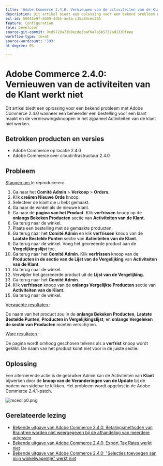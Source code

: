 ```yaml
---
title: 'Adobe Commerce 2.4.0: Vernieuwen van de activiteiten van de Klant werkt niet'
description: Dit artikel biedt een oplossing voor een bekend probleem met Adobe Commerce 2.4.0 wanneer een beheerder een bestelling voor een klant maakt en de vernieuwingsknoppen in het zijpaneel Activiteiten van de klant niet werken.
exl-id: 50048e9f-6009-4db5-ae4a-c35a84cec265
feature: Configuration
role: Developer
source-git-commit: 9cd9720a73b8ecde3baf6a7a5b5732ad1330feee
workflow-type: tm+mt
source-wordcount: '393'
ht-degree: 0%

---
```


# Adobe Commerce 2.4.0: Vernieuwen van de activiteiten van de Klant werkt niet

Dit artikel biedt een oplossing voor een bekend probleem met Adobe Commerce 2.4.0 wanneer een beheerder een bestelling voor een klant maakt en de vernieuwingsknoppen in het zijpaneel Activiteiten van de klant niet werken.

## Betrokken producten en versies

* Adobe Commerce op locatie 2.4.0
* Adobe Commerce over cloudinfrastructuur 2.4.0

## Probleem

<u> Stappen om </u> te reproduceren:

1. Ga naar het **Comité Admin** > **Verkoop** > **Orders**.
1. Klik **creëren Nieuwe Orde** knoop.
1. Selecteer de klant die u hebt gemaakt.
1. Ga naar de winkel als de nieuwe klant.
1. Ga naar de **pagina van het Product**. Klik **verfrissen** knoop op de **onlangs Bekeken Producten** sectie van **Activiteiten van de Klant**.
1. Ga terug naar de winkel.
1. Plaats een bestelling met de gemaakte producten.
1. Ga terug naar het **Comité Admin** en klik **verfrissen** knoop van de **Laatste Bestelde Punten** sectie van **Activiteiten van de Klant**.
1. Ga terug naar de winkel. Voeg het gecreeerde product aan de **Vergelijkingslijst** toe.
1. Ga terug naar het **Comité Admin**. Klik **verfrissen** knoop van de **Producten in de sectie van de Lijst van de Vergelijking** van **Activiteiten van de Klant**.
1. Ga terug naar de winkel.
1. Verwijder het gecreeerde product uit de **Lijst van de Vergelijking**.
1. Ga terug naar het **Comité Admin**.
1. Klik **verfrissen** knoop van de **onlangs Vergelijkte Producten** sectie van **Activiteiten van de Klant**.
1. Ga terug naar de winkel.

<u> Verwachte resultaten </u>:

De naam van het product zou in de **onlangs Bekeken Producten**, **Laatste Bestelde Punten**, **Producten in Vergelijkingslijst**, en **onlangs Vergeleken de sectie van Producten** moeten verschijnen.

<u> Ware resultaten </u>:

De pagina wordt omhoog geschoven telkens als a **verfrist** knoop wordt geklikt. De naam van het product komt niet voor in de juiste sectie.

## Oplossing

Een alternerende actie is de gebruiker Admin kan de Activiteiten van **Klant** bijwerken door de **knoop van de Veranderingen van de Update** bij de bodem van sidebar te klikken. Het probleem wordt opgelost in de Adobe Commerce 2.4.1-patch.

![ mceclip0.png ](assets/mceclip0.png)

## Gerelateerde lezing

* [Bekende uitgave van Adobe Commerce 2.4.0: Betalingsmethoden van Braintree worden niet weergegeven bij de afhandeling van meerdere adressen](/help/troubleshooting/payments/magento-2-4-0-braintree-not-in-multiple-addresses-checkout.md)
* [Bekende uitgave van Adobe Commerce 2.4.0: Export Tax Rates werkt niet](/help/troubleshooting/miscellaneous/magento-2-4-0-known-issue-export-tax-rates-does-not-work.md)
* [Bekende uitgave van Adobe Commerce 2.4.0: &quot;Selecties toevoegen aan mijn winkelwagentje&quot; werkt niet](/help/troubleshooting/miscellaneous/magento-2-4-0-add-selections-to-my-cart-does-not-work.md)
